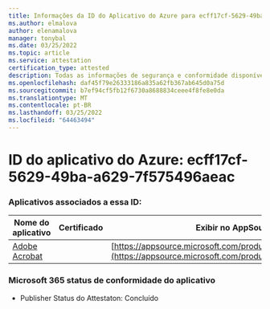 ```yaml
---
title: Informações da ID do Aplicativo do Azure para ecff17cf-5629-49ba-a629-7f575496aeac
ms.author: elmalova
author: elenamalova
manager: tonybal
ms.date: 03/25/2022
ms.topic: article
ms.service: attestation
certification_type: attested
description: Todas as informações de segurança e conformidade disponíveis para ecff17cf-5629-49ba-a629-7f575496aeac.
ms.openlocfilehash: daf45f79e26333186a835a62fb367ab645d0a75d
ms.sourcegitcommit: b7ef94cf5fb12f6730a8688834ceee4f8fe8e0da
ms.translationtype: MT
ms.contentlocale: pt-BR
ms.lasthandoff: 03/25/2022
ms.locfileid: "64463494"
---
```

# <a name="azure-app-id-ecff17cf-5629-49ba-a629-7f575496aeac"></a>ID do aplicativo do Azure: ecff17cf-5629-49ba-a629-7f575496aeac


### <a name="apps-associated-with-this-id"></a>Aplicativos associados a essa ID:
| **Nome do aplicativo** | **Certificado** | **Exibir no AppSource** |
|--------------|---------------|-----------------------|
| [Adobe Acrobat](../forward/WA200002564.md) |  | [https://appsource.microsoft.com/product/office/WA200002564](https://appsource.microsoft.com/product/office/WA200002564) |

### <a name="microsoft-365-app-compliance-status"></a>Microsoft 365 status de conformidade do aplicativo
- Publisher Status do Attestaton: Concluído
